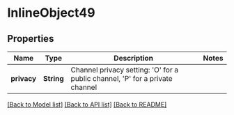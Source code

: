 # InlineObject49

## Properties

Name | Type | Description | Notes
------------ | ------------- | ------------- | -------------
**privacy** | **String** | Channel privacy setting: 'O' for a public channel, 'P' for a private channel | 

[[Back to Model list]](../README.md#documentation-for-models) [[Back to API list]](../README.md#documentation-for-api-endpoints) [[Back to README]](../README.md)


